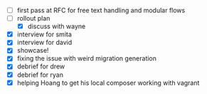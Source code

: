 * [ ] first pass at RFC for free text handling and modular flows
* [ ] rollout plan
  * [x] discuss with wayne
* [x] interview for smita
* [x] interview for david
* [x] showcase!
* [x] fixing the issue with weird migration generation
* [x] debrief for drew
* [x] debrief for ryan
* [x] helping Hoang to get his local composer working with vagrant
